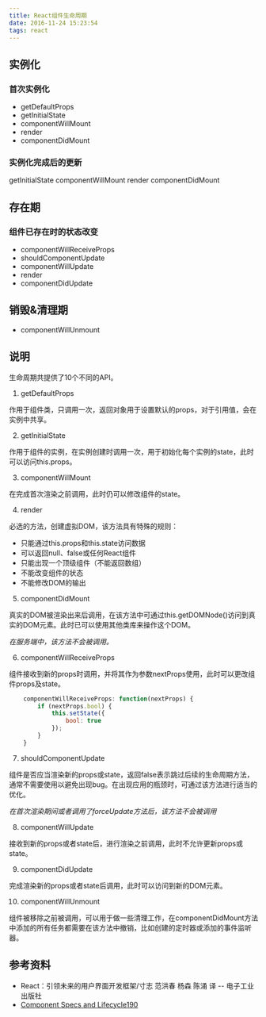 ```yaml
---
title: React组件生命周期
date: 2016-11-24 15:23:54
tags: react
---
```


## 实例化
### 首次实例化

- getDefaultProps
- getInitialState
- componentWillMount
- render
- componentDidMount

### 实例化完成后的更新

getInitialState
componentWillMount
render
componentDidMount

## 存在期

### 组件已存在时的状态改变

- componentWillReceiveProps
- shouldComponentUpdate
- componentWillUpdate
- render
- componentDidUpdate

## 销毁&清理期
- componentWillUnmount

## 说明
生命周期共提供了10个不同的API。

1. getDefaultProps

作用于组件类，只调用一次，返回对象用于设置默认的props，对于引用值，会在实例中共享。

2. getInitialState

作用于组件的实例，在实例创建时调用一次，用于初始化每个实例的state，此时可以访问this.props。

3. componentWillMount

在完成首次渲染之前调用，此时仍可以修改组件的state。

4. render

必选的方法，创建虚拟DOM，该方法具有特殊的规则：

- 只能通过this.props和this.state访问数据
- 可以返回null、false或任何React组件
- 只能出现一个顶级组件（不能返回数组）
- 不能改变组件的状态
- 不能修改DOM的输出
5. componentDidMount

真实的DOM被渲染出来后调用，在该方法中可通过this.getDOMNode()访问到真实的DOM元素。此时已可以使用其他类库来操作这个DOM。

*在服务端中，该方法不会被调用。*

6. componentWillReceiveProps

组件接收到新的props时调用，并将其作为参数nextProps使用，此时可以更改组件props及state。
```javascript
    componentWillReceiveProps: function(nextProps) {
        if (nextProps.bool) {
            this.setState({
                bool: true
            });
        }
    }
```
7. shouldComponentUpdate

组件是否应当渲染新的props或state，返回false表示跳过后续的生命周期方法，通常不需要使用以避免出现bug。在出现应用的瓶颈时，可通过该方法进行适当的优化。

*在首次渲染期间或者调用了forceUpdate方法后，该方法不会被调用*

8. componentWillUpdate

接收到新的props或者state后，进行渲染之前调用，此时不允许更新props或state。

9. componentDidUpdate

完成渲染新的props或者state后调用，此时可以访问到新的DOM元素。

10. componentWillUnmount

组件被移除之前被调用，可以用于做一些清理工作，在componentDidMount方法中添加的所有任务都需要在该方法中撤销，比如创建的定时器或添加的事件监听器。

## 参考资料
- React：引领未来的用户界面开发框架/寸志 范洪春 杨森 陈涌 译 -- 电子工业出版社
- [Component Specs and Lifecycle190](https://facebook.github.io/react/docs/component-specs.html)